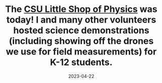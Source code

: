 ---
layout: post
title:  "The <a href=https://www.lsop.colostate.edu/>CSU Little Shop of Physics</a> was today! I and many other volunteers hosted science demonstrations (including showing off the drones we use for field measurements) for K-12 students."
date:   2023-04-22
categories: jekyll update
---